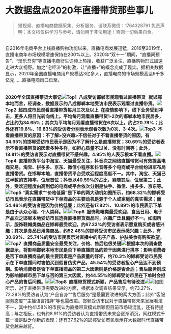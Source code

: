 # 大数据盘点2020年直播带货那些事儿


>
> 短视频、直播电商数据采集、分析服务，请联系微信：1764328791
> 免责声明：本文档仅供学习与参考，请勿用于非法用途！否则一切后果自负。
> 


<br >自2016年电商平台上线直播购物功能以来，直播电商发展迅猛，2016至2019年，直播电商年市场规模增速保持在200%以上。2020年“双十一”期间，“直播间预告”、“琦乐吾穷”等直播电商衍生词频上热搜，收获广泛关注，直播购物形式加速走进大众视野。加之“宅经济”的刺激，让“直播+”的概念变成了现实。据相关数据显示，2020年全国直播电商用户规模达3亿多人，直播电商的市场规模高达9千多亿元……直播电商风口已至。 <br >
<br >
<br >**2020年全国直播带货大事记**![](https://cdn.nlark.com/yuque/0/2021/webp/97322/1614040586986-adb380d1-6040-4afd-b45e-3161df8f08b9.webp#align=left&display=inline&height=843&margin=%5Bobject%20Object%5D&originHeight=1277&originWidth=1025&size=0&status=done&style=none&width=677)**Top1  八成受访邯郸市民观看过直播带货   **就邯郸本地而言，经调查，数据显示约八成邯郸本地受访市民表示观看过直播带货。![](https://cdn.nlark.com/yuque/0/2021/png/97322/1614040586863-1e083d4b-2aa8-409f-8f74-e900be96f2b1.png#align=left&display=inline&height=389&margin=%5Bobject%20Object%5D&originHeight=307&originWidth=534&size=0&status=done&style=none&width=677)**Top2  超四成市民观看直播带货每月三次及以上  **在疫情影响下，线下业务受到冲击，更多人将目光转向线上。平均每月观看直播带货1-2次的邯郸本地市民居多，占比约为34.65%；其次为平均每月观看直播带货在6次以上，约占20.79%；此外还有19.8%、16.83%的受访者分别表示观看次数为0次、3-4次。![](https://cdn.nlark.com/yuque/0/2021/webp/97322/1614040586879-7d978c36-f4c6-4acb-bdfa-b0e654bfde68.webp#align=left&display=inline&height=421&margin=%5Bobject%20Object%5D&originHeight=359&originWidth=577&size=0&status=done&style=none&width=677)**Top3  不看直播带货的原因：不了解>没兴趣>不信任**对于不看直播带货的原因，有34.65%的邯郸受访市民表示是因为不了解什么是直播带货；30.69%的受访者表示不看直播带货的因素多种多样，如担心质量不过关、没有时间等；此外，18.81%的受访者表示对直播带货不感兴趣，4.95%的人表示根本不看直播。![](https://cdn.nlark.com/yuque/0/2021/webp/97322/1614040586883-0032b37d-3ee7-4b5f-a5de-dee81976163c.webp#align=left&display=inline&height=412&margin=%5Bobject%20Object%5D&originHeight=337&originWidth=554&size=0&status=done&style=none&width=677)**Top4  直播带货平台中淘宝、天猫最受关注，抖音次之**网络直播带货可有效提高电商交易。淘宝、拼多多、京东、微信小程序和抖音等多个电商或平台纷纷进军布局直播带货。在邯郸本地，直播带货平台受欢迎程度高低不一。其中，淘宝、天猫已过半数的支持率，位居首位；抖音以40.59%的占比，紧随其后，位居第二；此外，受欢迎程度由高到低的电商或平台依次分别是快手、微信、拼多多、京东等。![](https://cdn.nlark.com/yuque/0/2021/webp/97322/1614040586966-ac9aa7a6-f929-40a5-bf65-f8949b3e8ae4.webp#align=left&display=inline&height=447&margin=%5Bobject%20Object%5D&originHeight=361&originWidth=547&size=0&status=done&style=none&width=677)**Top5 “真实需求”“价格低廉”是下单的两大动机**如图所示，约68.32%的邯郸受访市民表示在直播带货中下单商品的主要动机是源于个人或家庭的真实需求；而54.46%的受访者是因为价格低廉；此外还有17.82%、10.89%的市民表示下单是由于从众心理、个人崇拜。![](https://cdn.nlark.com/yuque/0/2021/png/97322/1614040586979-0e669871-38d5-4b7f-9e17-bc00dab860bd.png#align=left&display=inline&height=397&margin=%5Bobject%20Object%5D&originHeight=331&originWidth=565&size=0&status=done&style=none&width=677)**![](https://cdn.nlark.com/yuque/0/2021/webp/97322/1614040586965-a89f4d11-91c5-4eeb-8d86-2e71915d0b8c.webp#align=left&display=inline&height=140&margin=%5Bobject%20Object%5D&originHeight=1&originWidth=1&size=0&status=done&style=none&width=140)Top6  服饰鞋帽类最受欢迎，食品日用、电子产品次之**邯郸本地受访市民选择直播带货商品时，兴趣广泛且偏好不一。如图所示，服饰鞋帽类商品在邯郸最受欢迎，约67.33%的受访者表示愿意购买或者感兴趣；其次是食品日用类商品，约52.48%的邯郸受访市民表示感兴趣；此外，有30.69%、25.74%的受访市民表示对直播中的电子产品、护肤美妆有购买欲望。![](https://cdn.nlark.com/yuque/0/2021/webp/97322/1614040586895-e2d32daa-96d0-4c9f-aee6-f682caa3e964.webp#align=left&display=inline&height=345&margin=%5Bobject%20Object%5D&originHeight=303&originWidth=594&size=0&status=done&style=none&width=677)**Top7  直播商品质量安全最受关注，价格、售后也很关键**![](https://cdn.nlark.com/yuque/0/2021/webp/97322/1614040586996-7595459c-fdae-49e6-9b92-89d6971e82e6.webp#align=left&display=inline&height=80&margin=%5Bobject%20Object%5D&originHeight=317&originWidth=557&size=0&status=done&style=none&width=140)根据本次的调查数据显示，将影响邯郸本地市民是否下单直播商品的若干因素进行排序：影响消费者是否下单直播商品的最主要因素是产品质量的好坏，约70.3%的邯郸受访市民表示在下单直播间时害怕买到假冒伪劣产品，45.54%的受访者担心产品达不到预期。影响消费者是否下单直播商品的第二大因素则是价格是否合适；售后服务则成为影响邯郸市民下单与否的第三大因素，约44.55%的邯郸受访市民在下单时会担心产品的售后问题。![](https://cdn.nlark.com/yuque/0/2021/webp/97322/1614040586961-055b9027-5e10-459b-a384-e88d9400027d.webp#align=left&display=inline&height=414&margin=%5Bobject%20Object%5D&originHeight=363&originWidth=593&size=0&status=done&style=none&width=677)**![](https://cdn.nlark.com/yuque/0/2021/webp/97322/1614040586964-a47f289a-bcb2-4929-9f5b-0ff63fccb901.webp#align=left&display=inline&height=140&margin=%5Bobject%20Object%5D&originHeight=1&originWidth=1&size=0&status=done&style=none&width=140)Top8  直播带货模式新颖，产品售后有待改进**![](https://cdn.nlark.com/yuque/0/2021/png/97322/1614040586886-cb3d8b8b-5fc5-428b-ae11-85a343d2075a.png#align=left&display=inline&height=344&margin=%5Bobject%20Object%5D&originHeight=295&originWidth=581&size=0&status=done&style=none&width=677)![](https://cdn.nlark.com/yuque/0/2021/webp/97322/1614040586910-49b8d010-8d51-454f-b0a7-b2faee94d53c.webp#align=left&display=inline&height=362&margin=%5Bobject%20Object%5D&originHeight=281&originWidth=526&size=0&status=done&style=none&width=677)如图所示，对于直播带货需要改进的方面，根据本次调查结果显示，约73.27%、72.28%的受访者认为“产品自身”“售后服务”是最需要改进的两大方面；此外“客服服务态度”“主播语言措辞”等也需改进。邯郸受访市民对于直播带货未来发展看法不一，其中约41.58%的市民认为直播带货模式新颖但目前市场较混乱，还有待提高；与之相反，也有约8.91%的受访者认为直播带货未来会逐渐消沉，网红模式千篇一律是缺乏创新的表现；还有37.62%的邯郸受访市民表示在大数据时代直播带货会越来越好。
